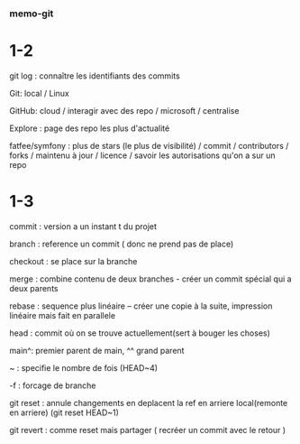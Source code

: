 ### memo-git
# 1-2
git log : connaître les identifiants des commits
  
Git: local / Linux

GitHub: cloud / interagir avec des repo / microsoft / centralise

Explore : page des repo les plus d'actualité

fatfee/symfony : plus de stars (le plus de visibilité) / commit / contributors / forks / maintenu à jour / licence /  savoir les autorisations qu'on a sur un repo
	
# 1-3
commit : version a un instant t du projet

branch : reference un commit ( donc ne prend pas de place)

checkout : se place sur la branche

merge : combine contenu de deux branches - créer un commit spécial qui a deux parents

rebase : sequence plus linéaire – créer une copie à la suite, impression linéaire mais fait en parallele

head : commit où on se trouve actuellement(sert à bouger les choses)

main^: premier parent de main, ^^ grand parent

~ : specifie le nombre de fois (HEAD~4)

-f : forcage de branche

git reset : annule changements en deplacent la ref en arriere local(remonte en arriere) (git reset HEAD~1)

git revert : comme reset mais partager ( recréer un commit avec le retour )
